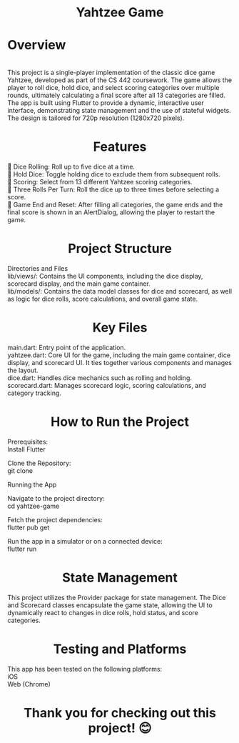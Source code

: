           
<div align="center"> <h1> Yahtzee Game </h1> </div>
  
<div> <h1> Overview </h1> </div>
</br>This project is a single-player implementation of the classic dice game Yahtzee, developed as part of the CS 442 coursework. The game allows the player to roll dice, hold dice, and select scoring categories over multiple rounds, ultimately calculating a final score after all 13 categories are filled. </br>
The app is built using Flutter to provide a dynamic, interactive user interface, demonstrating state management and the use of stateful widgets. The design is tailored for 720p resolution (1280x720 pixels).
  
<div align="center"> <h1> Features </h1> </div>
🎲 Dice Rolling: Roll up to five dice at a time.</br>
🎯 Hold Dice: Toggle holding dice to exclude them from subsequent rolls.</br>
📝 Scoring: Select from 13 different Yahtzee scoring categories.</br>
🔄 Three Rolls Per Turn: Roll the dice up to three times before selecting a score.</br>
🎉 Game End and Reset: After filling all categories, the game ends and the final score is shown in an AlertDialog, allowing the player to restart the game.</br>

<div align="center"> <h1> Project Structure </h1> </div>

Directories and Files</br>
lib/views/: Contains the UI components, including the dice display, scorecard display, and the main game container.</br>
lib/models/: Contains the data model classes for dice and scorecard, as well as logic for dice rolls, score calculations, and overall game state.</br>

<div align="center"> <h1> Key Files </h1> </div>
main.dart: Entry point of the application.</br>
yahtzee.dart: Core UI for the game, including the main game container, dice display, and scorecard UI. It ties together various components and manages the layout.</br>
dice.dart: Handles dice mechanics such as rolling and holding.</br>
scorecard.dart: Manages scorecard logic, scoring calculations, and category tracking.</br>

<div align="center"> <h1> How to Run the Project </h1> </div>

Prerequisites:</br>
Install Flutter

Clone the Repository: </br>
git clone <repository-url> 

Running the App</br>

Navigate to the project directory:</br>
cd yahtzee-game

Fetch the project dependencies:</br>
flutter pub get

Run the app in a simulator or on a connected device:</br>
flutter run

<div align="center"> <h1> State Management </h1> </div>
This project utilizes the Provider package for state management. The Dice and Scorecard classes encapsulate the game state, allowing the UI to dynamically react to changes in dice rolls, hold status, and score categories.

<div align="center"> <h1> Testing and Platforms </h1> </div>

This app has been tested on the following platforms: </br>
iOS </br>
Web (Chrome) </br>


<div align="center"> <h1>Thank you for checking out this project! 😊  </h1> </div>
